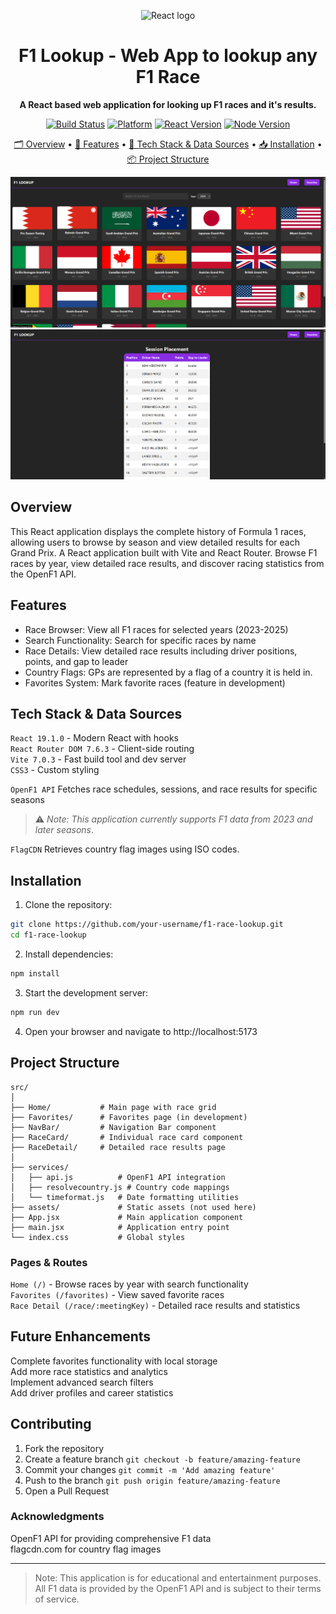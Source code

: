 <p align="center">
  <img src="https://upload.wikimedia.org/wikipedia/commons/a/a7/React-icon.svg" width="100" alt="React logo">
</p>

<h1 align="center">F1 Lookup - Web App to lookup any F1 Race</h1>

<p align="center">
  <strong>A React based web application for looking up F1 races and it's results.</strong>
</p>

<p align="center">
  <a href="#"><img alt="Build Status" src="https://img.shields.io/badge/build-passing-brightgreen.svg"></a>
  <a href="#"><img alt="Platform" src="https://img.shields.io/badge/platform-web-blue.svg"></a>
  <a href="#"><img alt="React Version" src="https://img.shields.io/badge/React-19.1.0-61DAFB.svg"></a>
  <a href="#"><img alt="Node Version" src="https://img.shields.io/badge/Node.js-20.x-green.svg"></a>
</p>

<p align="center">
  <a href="#overview">🗂️ Overview</a> • 
  <a href="#features">👀 Features</a> • 
  <a href="#tech-stack--data-sources">🔧 Tech Stack & Data Sources</a> • 
  <a href="#installation">📥 Installation</a> •
  <a href="#project-structure">📦 Project Structure</a> 
</p>

![Home Screen](/src/assets/screenshot1.png)
![Race Detail View Screen](/src/assets/screenshot2.png)

## Overview

This React application displays the complete history of Formula 1 races, allowing users to browse by season and view detailed results for each Grand Prix. A React application built with Vite and React Router. Browse F1 races by year, view detailed race results, and discover racing statistics from the OpenF1 API.

## Features

-   Race Browser: View all F1 races for selected years (2023-2025)
-   Search Functionality: Search for specific races by name
-   Race Details: View detailed race results including driver positions, points, and gap to leader
-   Country Flags: GPs are represented by a flag of a country it is held in.
-   Favorites System: Mark favorite races (feature in development)

## Tech Stack & Data Sources

`React 19.1.0` - Modern React with hooks<br>
`React Router DOM 7.6.3` - Client-side routing<br>
`Vite 7.0.3` - Fast build tool and dev server<br>
`CSS3` - Custom styling<br>

`OpenF1 API` Fetches race schedules, sessions, and race results for specific seasons

> ⚠️ _Note: This application currently supports F1 data from 2023 and later seasons_.

`FlagCDN` Retrieves country flag images using ISO codes.

## Installation

1. Clone the repository:

```bash
git clone https://github.com/your-username/f1-race-lookup.git
cd f1-race-lookup
```

2. Install dependencies:

```bash
npm install
```

3. Start the development server:

```bash
npm run dev
```

4. Open your browser and navigate to http://localhost:5173

## Project Structure

```
src/
│
├── Home/           # Main page with race grid
├── Favorites/      # Favorites page (in development)
├── NavBar/         # Navigation Bar component
├── RaceCard/       # Individual race card component
├── RaceDetail/     # Detailed race results page
│
├── services/
│   ├── api.js          # OpenF1 API integration
│   ├── resolvecountry.js # Country code mappings
│   └── timeformat.js   # Date formatting utilities
├── assets/             # Static assets (not used here)
├── App.jsx             # Main application component
├── main.jsx            # Application entry point
└── index.css           # Global styles
```

### Pages & Routes

`Home (/)` - Browse races by year with search functionality <br>
`Favorites (/favorites)` - View saved favorite races<br>
`Race Detail (/race/:meetingKey)` - Detailed race results and statistics<br>

## Future Enhancements

Complete favorites functionality with local storage <br>
Add more race statistics and analytics <br>
Implement advanced search filters <br>
Add driver profiles and career statistics <br>

## Contributing

1. Fork the repository
2. Create a feature branch `git checkout -b feature/amazing-feature`
3. Commit your changes `git commit -m 'Add amazing feature'`
4. Push to the branch `git push origin feature/amazing-feature`
5. Open a Pull Request

### Acknowledgments

OpenF1 API for providing comprehensive F1 data <br>
flagcdn.com for country flag images <br>

---

> Note: This application is for educational and entertainment purposes. All F1 data is provided by the OpenF1 API and is subject to their terms of service.
